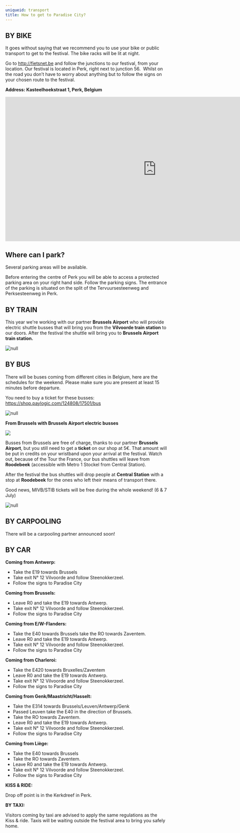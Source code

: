```yaml
---
uniqueid: transport
title: How to get to Paradise City?
---
```

## BY BIKE

It goes without saying that we recommend you to use your bike or public transport to get to the festival. The bike racks will be lit at night.

Go to <http://fietsnet.be> and follow the junctions to our festival, from your location. Our festival is located in Perk, right next to junction 56.  Whilst on the road you don’t have to worry about anything but to follow the signs on your chosen route to the festival.

**Address: Kasteelhoekstraat 1, Perk, Belgium**

<iframe src="https://www.google.com/maps/embed?pb=!1m18!1m12!1m3!1d2514.6069916669944!2d4.499689916090928!3d50.93098667954452!2m3!1f0!2f0!3f0!3m2!1i1024!2i768!4f13.1!3m3!1m2!1s0x47c3e75c201d7d11%3A0x268c1b87c5a0bc5d!2sParadise+City+Festival!5e0!3m2!1sen!2sbe!4v1554824539873!5m2!1sen!2sbe" width="940" height="450" frameborder="0" style="border:0" allowfullscreen></iframe>

## Where can I park?

Several parking areas will be available.

Before entering the centre of Perk you will be able to access a protected parking area on your right hand side. Follow the parking signs. The entrance of the parking is situated on the split of the Tervuursesteenweg and Perksesteenweg in Perk. 

## BY TRAIN

This year we're working with our partner **Brussels Airport** who will provide electric shuttle busses that will bring you from the **Vilvoorde train station** to our doors. After the festival the shuttle will bring you to **Brussels Airport train station.**

![null](/images/uploads/tableau-–-2434.png)

## BY BUS

There will be buses coming from different cities in Belgium, here are the schedules for the weekend. Please make sure you are present at least 15 minutes before departure. 

You need to buy a ticket for these busses: <https://shop.paylogic.com/124808/17501/bus>

![null](/images/uploads/tableau.png)

**From Brussels with Brussels Airport electric busses**

![](/images/uploads/buswebsite.jpg)

Busses from Brussels are free of charge, thanks to our partner **Brussels Airport**, but you still need to get a **ticket** on our shop at 5€. That amount will be put in credits on your wristband upon your arrival at the festival. Watch out, because of the Tour the France,  our bus shuttles will leave from **Roodebeek** (accessible with Metro 1 Stockel from Central Station). 

After the festival the bus shuttles will drop people at **Central Station** with a stop at **Roodebeek** for the ones who left their means of transport there.

Good news, MIVB/STIB tickets will be free during the whole weekend! (6 & 7 July)

![null](/images/uploads/tableau-–-3-2-.png)

## BY CARPOOLING

There will be a carpooling partner announced soon!

## BY CAR

**Coming from Antwerp:**

* Take the E19 towards Brussels
* Take exit N° 12 Vilvoorde and follow Steenokkerzeel.
* Follow the signs to Paradise City

**Coming from Brussels:**

* Leave R0 and take the E19 towards Antwerp.
* Take exit N° 12 Vilvoorde and follow Steenokkerzeel.
* Follow the signs to Paradise City

**Coming from E/W-Flanders:**

* Take the E40 towards Brussels take the RO towards Zaventem.
* Leave R0 and take the E19 towards Antwerp.
* Take exit N° 12 Vilvoorde and follow Steenokkerzeel.
* Follow the signs to Paradise City

**Coming from Charleroi:**

* Take the E420 towards Bruxelles/Zaventem
* Leave R0 and take the E19 towards Antwerp.
* Take exit N° 12 Vilvoorde and follow Steenokkerzeel.
* Follow the signs to Paradise City

**Coming from Genk/Maastricht/Hasselt:**

* Take the E314 towards Brussels/Leuven/Antwerp/Genk
* Passed Leuven take the E40 in the direction of Brussels.
* Take the RO towards Zaventem.
* Leave R0 and take the E19 towards Antwerp.
* Take exit N° 12 Vilvoorde and follow Steenokkerzeel.
* Follow the signs to Paradise City

**Coming from Liège:**

* Take the E40 towards Brussels
* Take the RO towards Zaventem.
* Leave R0 and take the E19 towards Antwerp.
* Take exit N° 12 Vilvoorde and follow Steenokkerzeel.
* Follow the signs to Paradise City

**KISS & RIDE:**

Drop off point is in the Kerkdreef in Perk.

**BY TAXI:**

Visitors coming by taxi are advised to apply the same regulations as the Kiss & ride. Taxis will be waiting outside the festival area to bring you safely home.
